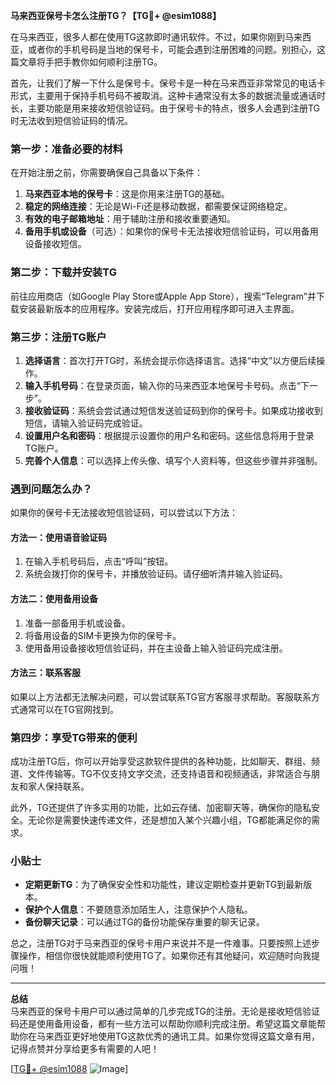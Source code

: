 **马来西亚保号卡怎么注册TG？【TG💪+ @esim1088】**

在马来西亚，很多人都在使用TG这款即时通讯软件。不过，如果你刚到马来西亚，或者你的手机号码是当地的保号卡，可能会遇到注册困难的问题。别担心，这篇文章将手把手教你如何顺利注册TG。

首先，让我们了解一下什么是保号卡。保号卡是一种在马来西亚非常常见的电话卡形式，主要用于保持手机号码不被取消。这种卡通常没有太多的数据流量或通话时长，主要功能是用来接收短信验证码。由于保号卡的特点，很多人会遇到注册TG时无法收到短信验证码的情况。

### 第一步：准备必要的材料

在开始注册之前，你需要确保自己具备以下条件：

1. **马来西亚本地的保号卡**：这是你用来注册TG的基础。
2. **稳定的网络连接**：无论是Wi-Fi还是移动数据，都需要保证网络稳定。
3. **有效的电子邮箱地址**：用于辅助注册和接收重要通知。
4. **备用手机或设备**（可选）：如果你的保号卡无法接收短信验证码，可以用备用设备接收短信。

### 第二步：下载并安装TG

前往应用商店（如Google Play Store或Apple App Store），搜索“Telegram”并下载安装最新版本的应用程序。安装完成后，打开应用程序即可进入主界面。

### 第三步：注册TG账户

1. **选择语言**：首次打开TG时，系统会提示你选择语言。选择“中文”以方便后续操作。
2. **输入手机号码**：在登录页面，输入你的马来西亚本地保号卡号码。点击“下一步”。
3. **接收验证码**：系统会尝试通过短信发送验证码到你的保号卡。如果成功接收到短信，请输入验证码完成验证。
4. **设置用户名和密码**：根据提示设置你的用户名和密码。这些信息将用于登录TG账户。
5. **完善个人信息**：可以选择上传头像、填写个人资料等，但这些步骤并非强制。

### 遇到问题怎么办？

如果你的保号卡无法接收短信验证码，可以尝试以下方法：

#### 方法一：使用语音验证码

1. 在输入手机号码后，点击“呼叫”按钮。
2. 系统会拨打你的保号卡，并播放验证码。请仔细听清并输入验证码。

#### 方法二：使用备用设备

1. 准备一部备用手机或设备。
2. 将备用设备的SIM卡更换为你的保号卡。
3. 使用备用设备接收短信验证码，并在主设备上输入验证码完成注册。

#### 方法三：联系客服

如果以上方法都无法解决问题，可以尝试联系TG官方客服寻求帮助。客服联系方式通常可以在TG官网找到。

### 第四步：享受TG带来的便利

成功注册TG后，你可以开始享受这款软件提供的各种功能，比如聊天、群组、频道、文件传输等。TG不仅支持文字交流，还支持语音和视频通话，非常适合与朋友和家人保持联系。

此外，TG还提供了许多实用的功能，比如云存储、加密聊天等，确保你的隐私安全。无论你是需要快速传递文件，还是想加入某个兴趣小组，TG都能满足你的需求。

### 小贴士

- **定期更新TG**：为了确保安全性和功能性，建议定期检查并更新TG到最新版本。
- **保护个人信息**：不要随意添加陌生人，注意保护个人隐私。
- **备份聊天记录**：可以通过TG的备份功能保存重要的聊天记录。

总之，注册TG对于马来西亚的保号卡用户来说并不是一件难事。只要按照上述步骤操作，相信你很快就能顺利使用TG了。如果你还有其他疑问，欢迎随时向我提问哦！

---

**总结**  
马来西亚的保号卡用户可以通过简单的几步完成TG的注册。无论是接收短信验证码还是使用备用设备，都有一些方法可以帮助你顺利完成注册。希望这篇文章能帮助你在马来西亚更好地使用TG这款优秀的通讯工具。如果你觉得这篇文章有用，记得点赞并分享给更多有需要的人吧！

[[TG💪+ @esim1088](https://t.me/s/esim1088) ![Image](https://i.postimg.cc/4NQfJmqS/Snipaste-2025-05-13-00-14-12.png)]